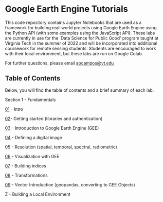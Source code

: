 # Google Earth Engine Tutorials

This code repository contains Jupyter Notebooks that are used as a framework for building real-world projects using Google Earth Engine using the Python API (with some examples using the JavaScript API). These labs are currently in use for the 'Data Science for Public Good' program taught at Virginia Tech in the summer of 2022 and will be incorporated into additional coursework for remote sensing students. Students are encouraged to work with their local environment, but these labs are run on Google Colab.

For further questions, please email aocampos@vt.edu

## Table of Contents

Below, you will find the table of contents and a brief summary of each lab.

Section 1 - Fundamentals

[01](https://colab.research.google.com/github/ghidora77/03_GEE_Labs_DSPG/blob/main/01-Intro.ipynb) - Intro

[02](https://colab.research.google.com/github/ghidora77/03_GEE_Labs_DSPG/blob/main/02-GettingStarted.ipynb)- Getting started (libraries and authentication)

[03](https://colab.research.google.com/github/ghidora77/03_GEE_Labs_DSPG/blob/main/03-IntrotoGEE.ipynb) - Introduction to Google Earth Engine (GEE)

[04](https://colab.research.google.com/github/ghidora77/03_GEE_Labs_DSPG/blob/main/04-DigitalImages.ipynb) - Defining a digital image

[05](https://colab.research.google.com/github/ghidora77/03_GEE_Labs_DSPG/blob/main/05-Resolution.ipynb) - Resolution (spatial, temporal, spectral, radiometric)

[06](https://colab.research.google.com/github/ghidora77/03_GEE_Labs_DSPG/blob/main/06-Visualization.ipynb) - Visualization with GEE

[07](https://colab.research.google.com/github/ghidora77/03_GEE_Labs_DSPG/blob/main/07-Indices.ipynb) - Building indices

[08](https://colab.research.google.com/github/ghidora77/03_GEE_Labs_DSPG/blob/main/08-Transformations.ipynb) - Transformations

[09](https://colab.research.google.com/github/ghidora77/03_GEE_Labs_DSPG/blob/main/09-Vector.ipynb) - Vector Introduction (geopandas, converting to GEE Objects)

Z - Building a Local Environment
